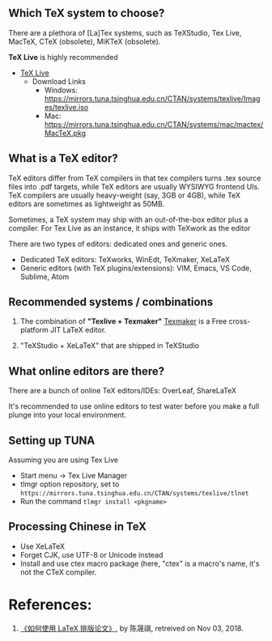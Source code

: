 ## Which TeX system to choose?

There are a plethora of [La]Tex systems, such as TeXStudio, Tex Live, MacTeX, CTeX (obsolete), MiKTeX (obsolete).

__TeX Live__  is highly recommended

* [TeX Live](https://www.tug.org/texlive/)
    * Download Links
        * Windows: https://mirrors.tuna.tsinghua.edu.cn/CTAN/systems/texlive/Images/texlive.iso
        * Mac: https://mirrors.tuna.tsinghua.edu.cn/CTAN/systems/mac/mactex/MacTeX.pkg


## What is a TeX editor? 

TeX editors differ from TeX compilers in that tex compilers turns .tex source files into .pdf targets, while TeX editors are usually WYSIWYG frontend UIs. TeX compilers are usually heavy-weight (say, 3GB or 4GB), while TeX editors are sometimes as lightweight as 50MB. 

Sometimes, a TeX system may ship with an out-of-the-box editor plus a compiler. For Tex Live as an instance, it ships with TeXwork as the editor

There are two types of editors: dedicated ones and generic ones.
* Dedicated TeX editors: TeXworks, WinEdt, TeXmaker, XeLaTeX
* Generic editors (with TeX plugins/extensions): VIM, Emacs, VS Code, Sublime, Atom

## Recommended systems / combinations

1. The combination of __"Texlive + Texmaker"__ 
[Texmaker](http://www.xm1math.net/texmaker/) is a Free cross-platform JIT LaTeX editor. 

1. "TeXStudio + XeLaTeX" that are shipped in TeXStudio

## What online editors are there?

There are a bunch of online TeX editors/IDEs: OverLeaf, ShareLaTeX 

It's recommended to use online editors to test water before you make a full plunge into your local environment. 


## Setting up TUNA

Assuming you are using Tex Live
* Start menu -> Tex Live Manager
* tlmgr option repository, set to `https://mirrors.tuna.tsinghua.edu.cn/CTAN/systems/texlive/tlnet`
* Run the command  `tlmgr install <pkgname>`


## Processing Chinese in TeX

* Use XeLaTeX
* Forget CJK, use UTF-8 or Unicode instead
* Install and use ctex macro package (here, "ctex" is a macro's name, it's not the CTeX compiler.

# References: 
1. [ 《如何使用 LaTeX 排版论文》](https://github.com/tuna/thulib-latex-talk/raw/master/latex-talk.pdf), by 陈晟祺, retreived on Nov 03, 2018. 
